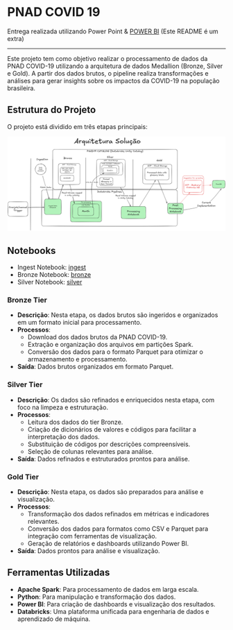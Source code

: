 # PNAD COVID 19

Entrega realizada utilizando Power Point & [POWER BI](https://app.powerbi.com/view?r=eyJrIjoiMDJhMjYwY2MtYzdhOC00ZWRjLThjNjQtZjVlODY0M2FkZmU4IiwidCI6ImQ1YjA5ZjNhLThkMTUtNDg2Yi05OTJiLWMzZThlMDFiODE1YSIsImMiOjl9) (Este README é um extra)

------

Este projeto tem como objetivo realizar o processamento de dados da PNAD COVID-19 utilizando a arquitetura de dados Medallion (Bronze, Silver e Gold). A partir dos dados brutos, o pipeline realiza transformações e análises para gerar insights sobre os impactos da COVID-19 na população brasileira.

## Estrutura do Projeto

O projeto está dividido em três etapas principais:

![arch](./docs/post_challenge_3_v3.png)

## Notebooks

* Ingest Notebook: [ingest](./code/ingest/ingest.ipynb)
* Bronze Notebook: [bronze](./code/bronze/pre_processing.ipynb)
* Silver Notebook: [silver](./code/silver/processing.ipynb)

### Bronze Tier

- **Descrição**: Nesta etapa, os dados brutos são ingeridos e organizados em um formato inicial para processamento.
- **Processos**:
  - Download dos dados brutos da PNAD COVID-19.
  - Extração e organização dos arquivos em partições Spark.
  - Conversão dos dados para o formato Parquet para otimizar o armazenamento e processamento.
- **Saída**: Dados brutos organizados em formato Parquet.

### Silver Tier

- **Descrição**: Os dados são refinados e enriquecidos nesta etapa, com foco na limpeza e estruturação.
- **Processos**:
  - Leitura dos dados do tier Bronze.
  - Criação de dicionários de valores e códigos para facilitar a interpretação dos dados.
  - Substituição de códigos por descrições compreensíveis.
  - Seleção de colunas relevantes para análise.
- **Saída**: Dados refinados e estruturados prontos para análise.

### Gold Tier

- **Descrição**: Nesta etapa, os dados são preparados para análise e visualização.
- **Processos**:
  - Transformação dos dados refinados em métricas e indicadores relevantes.
  - Conversão dos dados para formatos como CSV e Parquet para integração com ferramentas de visualização.
  - Geração de relatórios e dashboards utilizando Power BI.
- **Saída**: Dados prontos para análise e visualização.

## Ferramentas Utilizadas

- **Apache Spark**: Para processamento de dados em larga escala.
- **Python**: Para manipulação e transformação dos dados.
- **Power BI**: Para criação de dashboards e visualização dos resultados.
- **Databricks**: Uma plataforma unificada para engenharia de dados e aprendizado de máquina.